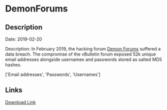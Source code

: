 # DemonForums

## Description

Date: 2019-02-20

Description:
In February 2019, the hacking forum <a href="https://demonforums.net/" target="_blank" rel="noopener">Demon Forums</a> suffered a data breach. The compromise of the vBulletin forum exposed 52k unique email addresses alongside usernames and passwords stored as salted MD5 hashes.


['Email addresses', 'Passwords', 'Usernames']

## Links

[Download Link](https://link-to.net/1229997/90.88860062471404/dynamic/?r=ZGVtb25mb3J1bXMubmV0)